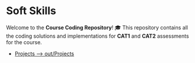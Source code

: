 # Soft Skills

Welcome to the **Course Coding Repository**! 🎓 This repository contains all the coding solutions and implementations for **CAT1** and **CAT2** assessments for the course.
- [Projects --> out/Projects](https://github.com/DURGAKALYAN27/BSTS301P/tree/main/Projects/Projects/src)

